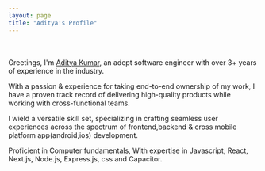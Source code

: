```yaml
---
layout: page
title: "Aditya's Profile"
---
```


<div align = "right">
  
<!-- <img align="right" src="/assets/images/Screenshot 2023-01-06 at 00.36.33.png" alt="Me" width = "30%" /> -->
  
</div>
<div align = "left">

<br /><br />
Greetings, I'm <a href="https://www.linkedin.com/in/aditya-kumar-994aa6155/">Aditya Kumar</a>, an adept software engineer with over 3+ years of experience in the industry.

With a passion & experience for taking end-to-end ownership of my work, I have a proven track record of delivering high-quality products while working with cross-functional teams.

I wield a versatile skill set, specializing in crafting seamless user experiences across the spectrum of frontend,backend & cross mobile platform app(android,ios) development.

Proficient in Computer fundamentals, With expertise in Javascript, React, Next.js, Node.js, Express.js, css and Capacitor.

</div>
